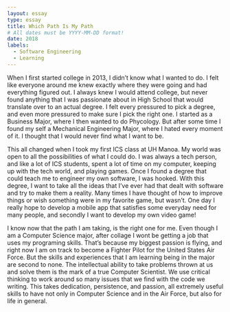 ```yaml
---
layout: essay
type: essay
title: Which Path Is My Path
# All dates must be YYYY-MM-DD format!
date: 2018
labels:
  - Software Engineering
  - Learning
---
```


When I first started college in 2013, I didn’t know what I wanted to do. I felt like everyone around me knew exactly where they were going and had everything figured out. I always knew I would attend college, but never found anything that I was passionate about in High School that would translate over to an actual degree. I felt every pressured to pick a degree, and even more pressured to make sure I pick the right one. I started as a Business Major, where I then wanted to do Phycology. But after some time I found my self a Mechanical Engineering Major, where I hated every moment of it. I thought that I would never find what I want to be.

This all changed when I took my first ICS class at UH Manoa. My world was open to all the possibilities of what I could do. I was always a tech person, and like a lot of ICS students, spent a lot of time on my computer, keeping up with the tech world, and playing games. Once I found a degree that could teach me to engineer my own software, I was hooked. With this degree, I want to take all the ideas that I’ve ever had that dealt with software and try to make them a reality. Many times I have thought of how to improve things or wish something were in my favorite game, but wasn’t. One day I really hope to develop a mobile app that satisfies some everyday need for many people, and secondly I want to develop my own video game!

I know now that the path I am taking, is the right one for me. Even though I am a Computer Science major, after collage I wont be getting a job that uses my programing skills. That’s because my biggest passion is flying, and right now I am on track to become a Fighter Pilot for the United States Air Force. But the skills and experiences that I am learning being in the major are second to none. The intellectual ability to take problems thrown at us and solve them is the mark of a true Computer Scientist. We use critical thinking to work around so many issues that we find with the code we writing. This takes dedication, persistence, and passion, all extremely useful skills to have not only in Computer Science and in the Air Force, but also for life in general. 


